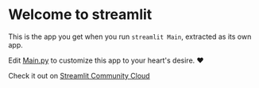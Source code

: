 # Welcome to streamlit

This is the app you get when you run `streamlit Main`, extracted as its own app.

Edit [Main.py](./Main.py) to customize this app to your heart's desire. ❤️

Check it out on [Streamlit Community Cloud](https://st-hello-app.streamlit.app/)
